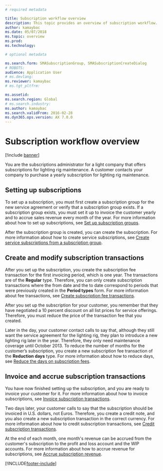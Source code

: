 ```yaml
---
# required metadata

title: Subscription workflow overview 
description: This topic provides an overview of subscription workflow. 
author: kamaybac
ms.date: 05/07/2018
ms.topic: overview
ms.prod: 
ms.technology: 

# optional metadata

ms.search.form: SMASubscriptionGroup, SMASubscriptionCreateDialog
# ROBOTS: 
audience: Application User
# ms.devlang: 
ms.reviewer: kamaybac
# ms.tgt_pltfrm: 

ms.assetid: 
ms.search.region: Global
# ms.search.industry: 
ms.author: kamaybac
ms.search.validFrom: 2016-02-28
ms.dyn365.ops.version: AX 7.0.0
---
```



# Subscription workflow overview 

[!include [banner](../includes/banner.md)]


You are the subscriptions administrator for a light company that offers subscriptions for lighting rig maintenance. A customer contacts your company to purchase a yearly subscription for lighting rig maintenance.

## Setting up subscriptions

To set up a subscription, you must first create a subscription group for the new service agreement or verify that a subscription group exists. If a subscription group exists, you must set it up to invoice the customer yearly and to accrue sales revenue every month of the year. For more information about how to set up subscriptions, see [Set up subscription groups](set-up-subscription-groups.md).

After the subscription group is created, you can create the subscription. For more information about how to create service subscriptions, see [Create service subscriptions from a subscription group](create-service-subscriptions-from-subscription-group.md).

## Create and modify subscription transactions

After you set up the subscription, you create the subscription fee transaction for the first invoicing period, which is one year. The transactions are of the **Regular** type. Therefore, you can only create subscription transactions where the from date and the to date correspond to periods that were previously created in the **Period types** form. For more information about fee transactions, see [Create subscription fee transactions](create-subscription-fee-transactions.md).

After you set up the subscription for your customer, you remember that they have negotiated a 10 percent discount on all list prices for service offerings. Therefore, you must reduce the price of the transaction fee that you created.

Later in the day, your customer contact calls to say that, although they still want the service agreement for the lighting rig, they plan to introduce a new lighting rig later in the year. Therefore, they only need maintenance coverage until October 2013. To reduce the number of months for the customer’s subscription, you create a new subscription fee transaction of the **Reduction days** type. For more information about how to reduce days, see [Reduce the days on subscription fees](reduce-the-days-on-subscription-fees.md).

## Invoice and accrue subscription transactions

You have now finished setting up the subscription, and you are ready to invoice your customer for it. For more information about how to invoice subscriptions, see [Invoice subscription transactions](invoice-subscription-transactions.md).

Two days later, your customer calls to say that the subscription should be invoiced in U.S. dollars, not Euros. Therefore, you create a credit note, and you also create a new subscription transaction in the correct currency. For more information about how to credit subscription transactions, see [Credit subscription transactions](credit-subscription-transactions.md).

At the end of each month, one month's revenue can be accrued from the customer's subscription to the profit and loss account and the WIP accounts. For more information about how to accrue revenue for subscriptions, see [Accrue subscription revenue](accrue-subscription-revenue.md).

  




[!INCLUDE[footer-include](../../includes/footer-banner.md)]